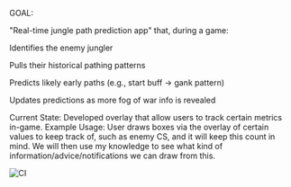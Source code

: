 
GOAL:

"Real-time jungle path prediction app" that, during a game:

Identifies the enemy jungler

Pulls their historical pathing patterns

Predicts likely early paths (e.g., start buff → gank pattern)

Updates predictions as more fog of war info is revealed



Current State:
Developed overlay that allow users to track certain metrics in-game. 
Example Usage: User draws boxes via the overlay of certain values to keep track of, such as enemy CS, and it will keep this count in mind. We will then use my knowledge to see what kind of information/advice/notifications we can draw from this.



![CI](https://github.com/stevenbliu/LoL_assistant/actions/workflows/ci.yml/badge.svg)
